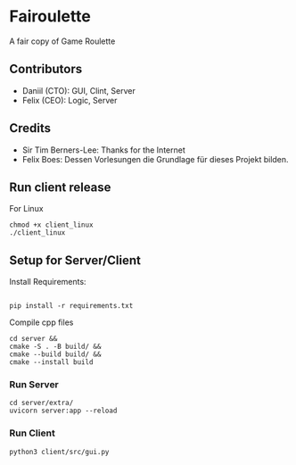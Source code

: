 # Fairoulette

A fair copy of Game Roulette

## Contributors

- Daniil (CTO): GUI, Clint, Server
- Felix (CEO): Logic, Server

## Credits
- Sir Tim Berners-Lee: Thanks for the Internet
- Felix Boes: Dessen Vorlesungen die Grundlage für dieses Projekt bilden.

## Run client release
For Linux
```shell
chmod +x client_linux
./client_linux
```


## Setup for Server/Client
Install Requirements:
```shell

pip install -r requirements.txt
```
Compile cpp files
```shell
cd server &&
cmake -S . -B build/ &&
cmake --build build/ &&
cmake --install build
```

### Run Server
```shell
cd server/extra/
uvicorn server:app --reload
```

### Run Client
`python3 client/src/gui.py`




